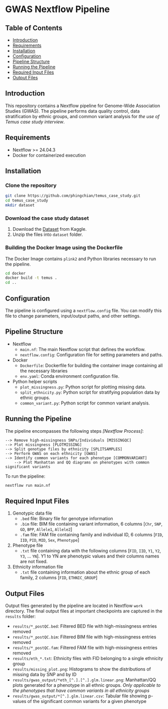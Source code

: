 # GWAS Nextflow Pipeline

## Table of Contents

- [Introduction](#introduction)
- [Requirements](#requirements)
- [Installation](#installation)
- [Configuration](#configuration)
- [Pipeline Structure](#pipeline-structure)
- [Running the Pipeline](#running-the-pipeline)
- [Required Input Files](#required-input-files)
- [Output Files](#output-files)


## Introduction

This repository contains a Nextflow pipeline for Genome-Wide Association Studies (GWAS). The pipeline performs data quality control, data stratification by ethnic groups, and common variant analysis for *the use of Temus case study interview*.

## Requirements

- Nextflow >= 24.04.3
- Docker for containerized execution

## Installation

### Clone the repository

```bash
git clone https://github.com/phingchian/temus_case_study.git
cd temus_case_study
mkdir dataset
```

### Download the case study dataset

1. Download the [Dataset](https://www.kaggle.com/datasets/103b608eea3a94c5c98260738d80039c5573eb7f80dc0a8e4f865cb90fbc6ea4?resource=download) from Kaggle.
2. Unzip the files into `dataset` folder.


### Building the Docker Image using the Dockerfile

The Docker Image contains `plink2` and Python libraries necessary to run the pipeline.

```bash
cd docker
docker build -t temus .
cd ..
```

## Configuration

The pipeline is configured using a `nextflow.config` file. You can modify this file to change parameters, input/output paths, and other settings.

## Pipeline Structure

- Nextflow
    - `main.nf`: The main Nextflow script that defines the workflow.
    - `nextflow.config`: Configuration file for setting parameters and paths.
- Docker
    - `Dockerfile`: Dockerfile for building the container image containing all the necessary libraries
    - `env.yaml`: Conda environment configuration file.
- Python helper scripts
    - `plot_missingness.py`: Python script for plotting missing data.
    - `split_ethnicity.py`: Python script for stratifying population data by ethnic groups.
    - `common_variant.py`: Python script for common variant analysis.

## Running the Pipeline

The pipeline encompasses the following steps *[Nextflow Process]*:

```
--> Remove high-missingness SNPs/Individuals [MISSINGQC]
--> Plot missingness [PLOTMISSING]
--> Split genotype files by ethnicity [SPLITSAMPLES]
--> Perform GWAS on each ethnicity [GWAS]
--> Identify common variants for each phenotype [COMMONVARIANT]
    --> Plot Manhattan and QQ diagrams on phenotypes with common significant variants
```

To run the pipeline:

```bash
nextflow run main.nf
```

## Required Input Files

1. Genotypic data file
    - `.bed` file: Binary file for genotype information
    - `.bim` file: BIM file containing variant information, 6 columns [`Chr`, `SNP`, `GD`, `BPP`, `Allele1`, `Allele2`]
    - `.fam` file: FAM file containing family and individual ID, 6 columns [`FID`, `IID`, `PID`, `MID`, `Sex`, `Phenotype`]
2. Phenotype file
    - `.txt` file containing data with the following columns [`FID`, `IID`, `Y1`, `Y2`, `Y3`, ... `YN`]. Y1 to YN are phenotypic values and their columns names are not fixed.
3. Ethnicity information file
    - `.txt` file containing information about the ethnic group of each family, 2 columns [`FID`, `ETHNIC_GROUP`]

## Output Files

Output files generated by the pipeline are located in Nextflow `work` directory. The final output files at important checkpoints are captured in the `results` folder:
- `results/*_postQC.bed`: Filtered BED file with high-missingness entries removed
- `results/*_postQC.bim`: Filtered BIM file with high-missingness entries removed
- `results/*_postQC.fam`: Filtered FAM file with high-missingness entries removed
- `results/eth_*.txt`: Ethnicity files with FID belonging to a single ethnicity group
- `results/missing_plot.png`: Histograms to show the distributions of missing data by SNP and by ID
- `results/gwas_output/*eth_[^.].[^.].glm.linear.png`: Manhattan/QQ plots generated for a phenotype in all ethnic groups. *Only applicable to the phenotypes that have common variants in all ethnicity groups*
- `results/gwas_output/*[^.].glm.linear.csv`: Tabular file showing p-values of the significant common variants for a given phenotype



